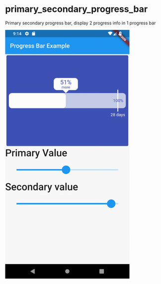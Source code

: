 # primary_secondary_progress_bar
Primary secondary progress bar, display 2 progress info in 1 progress bar

<img src="https://github.com/suesitran/primary_secondary_progress_bar/blob/master/sample/primary_secondary_example.gif" width="400">
